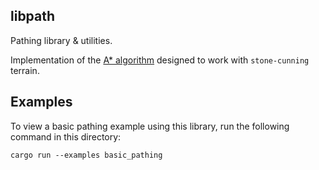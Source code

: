 ## libpath

Pathing library & utilities.

Implementation of the [A* algorithm][astar] designed to work
with `stone-cunning` terrain.

[astar]: https://www.redblobgames.com/pathfinding/a-star/introduction.html

## Examples

To view a basic pathing example using this library, run
the following command in this directory:

```
cargo run --examples basic_pathing
```
